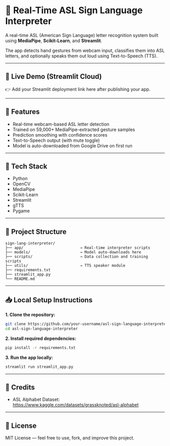 # 🤟 Real-Time ASL Sign Language Interpreter

A real-time ASL (American Sign Language) letter recognition system built using **MediaPipe**, **Scikit-Learn**, and **Streamlit**.

The app detects hand gestures from webcam input, classifies them into ASL letters, and optionally speaks them out loud using Text-to-Speech (TTS).

---

## 🚀 Live Demo (Streamlit Cloud)

👉 Add your Streamlit deployment link here after publishing your app.

---

## 📸 Features

- Real-time webcam-based ASL letter detection
- Trained on 59,000+ MediaPipe-extracted gesture samples
- Prediction smoothing with confidence scores
- Text-to-Speech output (with mute toggle)
- Model is auto-downloaded from Google Drive on first run

---

## 🧠 Tech Stack

- Python  
- OpenCV  
- MediaPipe  
- Scikit-Learn  
- Streamlit  
- gTTS  
- Pygame

---

## 📂 Project Structure
```
sign-lang-interpreter/
├── app/                         → Real-time interpreter scripts
├── models/                      → Model auto-downloads here
├── scripts/                     → Data collection and training scripts
├── utils/                       → TTS speaker module
├── requirements.txt
├── streamlit_app.py
└── README.md
```

---

## 📥 Local Setup Instructions

**1. Clone the repository:**
```bash
git clone https://github.com/your-username/asl-sign-language-interpreter.git
cd asl-sign-language-interpreter
```

**2. Install required dependencies:**
```bash
pip install -r requirements.txt
```

**3. Run the app locally:**
```bash
streamlit run streamlit_app.py
```

---


## 🙌 Credits

- ASL Alphabet Dataset: https://www.kaggle.com/datasets/grassknoted/asl-alphabet

---

## 🪪 License

MIT License — feel free to use, fork, and improve this project.
